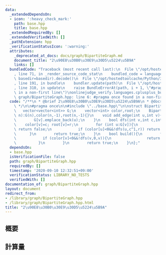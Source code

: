 ```yaml
---
data:
  _extendedDependsOn:
  - icon: ':heavy_check_mark:'
    path: base.hpp
    title: base.hpp
  _extendedRequiredBy: []
  _extendedVerifiedWith: []
  _pathExtension: hpp
  _verificationStatusIcon: ':warning:'
  attributes:
    _deprecated_at_docs: docs/graph/BipartiteGraph.md
    document_title: "2\u90E8\u30B0\u30E9\u30D5\u5224\u5B9A"
    links: []
  bundledCode: "Traceback (most recent call last):\n  File \"/opt/hostedtoolcache/Python/3.8.6/x64/lib/python3.8/site-packages/onlinejudge_verify/documentation/build.py\"\
    , line 71, in _render_source_code_stat\n    bundled_code = language.bundle(stat.path,\
    \ basedir=basedir).decode()\n  File \"/opt/hostedtoolcache/Python/3.8.6/x64/lib/python3.8/site-packages/onlinejudge_verify/languages/cplusplus.py\"\
    , line 191, in bundle\n    bundler.update(path)\n  File \"/opt/hostedtoolcache/Python/3.8.6/x64/lib/python3.8/site-packages/onlinejudge_verify/languages/cplusplus_bundle.py\"\
    , line 310, in update\n    raise BundleErrorAt(path, i + 1, \"#pragma once found\
    \ in a non-first line\")\nonlinejudge_verify.languages.cplusplus_bundle.BundleErrorAt:\
    \ graph/BipartiteGraph.hpp: line 6: #pragma once found in a non-first line\n"
  code: "/**\n * @brief 2\u90E8\u30B0\u30E9\u30D5\u5224\u5B9A\n * @docs docs/graph/BipartiteGraph.md\n\
    \ */\n\n#pragma once\n\n#include \"../base.hpp\"\n\nstruct BipartiteGraph{\n \
    \   vector<vector<int>> G;\n    vector<int> color,root;\n    BipartiteGraph(int\
    \ n):G(n),color(n,-1),root(n,-1){}\n    void add_edge(int u,int v){\n        G[u].emplace_back(v);\n\
    \        G[v].emplace_back(u);\n    }\n    bool dfs(int v,int c,int r){\n    \
    \    color[v]=c; root[v]=r;\n        for (int u:G[v]){\n            if (color[u]==c)\
    \ return false;\n            if (color[u]<0&&!dfs(u,c^1,r)) return false;\n  \
    \      }\n        return true;\n    }\n    bool build(){\n        for (int v=0;v<G.size();++v){\n\
    \            if (color[v]<0&&!dfs(v,0,v)){\n                return false;\n  \
    \          }\n        }\n        return true;\n    }\n};"
  dependsOn:
  - base.hpp
  isVerificationFile: false
  path: graph/BipartiteGraph.hpp
  requiredBy: []
  timestamp: '2020-09-10 12:32:51+09:00'
  verificationStatus: LIBRARY_NO_TESTS
  verifiedWith: []
documentation_of: graph/BipartiteGraph.hpp
layout: document
redirect_from:
- /library/graph/BipartiteGraph.hpp
- /library/graph/BipartiteGraph.hpp.html
title: "2\u90E8\u30B0\u30E9\u30D5\u5224\u5B9A"
---
```

## 概要

## 計算量